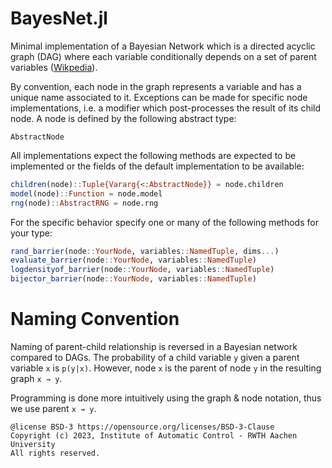 # BayesNet.jl
Minimal implementation of a Bayesian Network which is a directed acyclic graph (DAG) where each variable conditionally depends on a set of parent variables ([Wikpedia](https://en.wikipedia.org/wiki/Bayesian_network)).

By convention, each node in the graph represents a variable and has a unique name associated to it.
Exceptions can be made for specific node implementations, i.e. a modifier which post-processes the result of its child node.
A node is defined by the following abstract type:
```@doc
AbstractNode
```
All implementations expect the following methods are expected to be implemented or the fields of the default implementation to be available:
```julia
children(node)::Tuple{Vararg{<:AbstractNode}} = node.children
model(node)::Function = node.model
rng(node)::AbstractRNG = node.rng
```
For the specific behavior specify one or many of the following methods for your type:
```julia
rand_barrier(node::YourNode, variables::NamedTuple, dims...)
evaluate_barrier(node::YourNode, variables::NamedTuple)
logdensityof_barrier(node::YourNode, variables::NamedTuple)
bijector_barrier(node::YourNode, variables::NamedTuple)
```

# Naming Convention
Naming of parent-child relationship is reversed in a Bayesian network compared to DAGs.
The probability of a child variable ``y`` given a parent variable ``x`` is ``p(y|x)``.
However, node ``x`` is the parent of node ``y`` in the resulting graph ``x → y``.

Programming is done more intuitively using the graph & node notation, thus we use parent ``x → y``.

```
@license BSD-3 https://opensource.org/licenses/BSD-3-Clause
Copyright (c) 2023, Institute of Automatic Control - RWTH Aachen University
All rights reserved. 
```